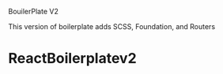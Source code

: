BouilerPlate V2

This version of boilerplate adds SCSS, Foundation, and Routers
# ReactBoilerplatev2
